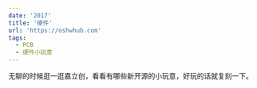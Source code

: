 ```yaml
---
date: '2017'
title: '硬件'
url: 'https://oshwhub.com'
tags:
  - PCB
  - 硬件小玩意
---
```


无聊的时候逛一逛嘉立创，看看有哪些新开源的小玩意，好玩的话就复刻一下。
